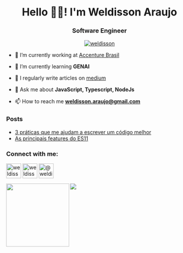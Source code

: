 
<h1 align="center">Hello 👋🏼! I'm Weldisson Araujo</h1>
<h3 align="center">Software Engineer</h3>

<p align="center"> <a href="https://linkedin.com/in/weldissonaraujo" target="blank"><img src="https://img.shields.io/badge/LinkedIn-0077B5?style=for-the-badge&logo=linkedin&logoColor=white" alt="weldisson" /></a> </p>

- 🔭 I’m currently working at [Accenture Brasil](https://accenture.com/)

- 🌱 I’m currently learning **GENAI**

- 📝 I regularly write articles on [medium](https://medium.com/@weldissonaraujo)

- 💬 Ask me about **JavaScript, Typescript, NodeJs**

- 📫 How to reach me **weldisson.araujo@gmail.com**

### Posts
- [3 práticas que me ajudam a escrever um código melhor](https://bit.ly/3vc1YS4)
- [As principais features do ES11](https://bit.ly/3j5N7nq)

<h3 align="left">Connect with me:</h3>
<p align="left">

<a href="https://twitter.com/weldisson" target="blank"><img align="center" src="https://img.icons8.com/fluent/48/000000/twitter.png" alt="weldisson" height="40" width="40" /></a> <a href="https://instagram.com/weldissonaraujo" target="blank"><img align="center" src="https://img.icons8.com/color/48/000000/instagram-new--v1.png" alt="weldissonaraujo" height="40" width="40" /></a> <a href="https://medium.com/@weldisson" target="blank"><img align="center" src="https://img.icons8.com/ios-glyphs/30/fa314a/medium-monogram.png" alt="@weldisson" height="40" width="40" /></a></p>

<div>
  <img height="170" align="left" src="https://github-readme-stats.vercel.app/api?username=weldisson&count_private=true&include_all_commits=true" />
  <img src="https://github-readme-stats.vercel.app/api/top-langs/?username=weldisson&layout=compact" />
</div>
